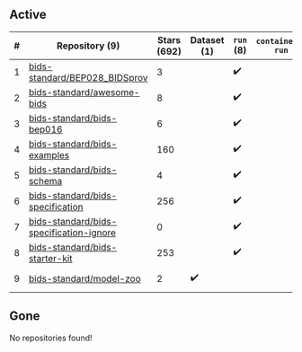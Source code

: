 ## Active
| # | Repository (9) | Stars (692) | Dataset (1) | `run` (8) | `containers-run` | Last Modified |
| --- | --- | --- | --- | --- | --- | --- |
| 1 | [bids-standard/BEP028_BIDSprov](https://github.com/bids-standard/BEP028_BIDSprov) | 3 |  | :heavy_check_mark: |  | 2024-05-23 08:10:07+00:00 |
| 2 | [bids-standard/awesome-bids](https://github.com/bids-standard/awesome-bids) | 8 |  | :heavy_check_mark: |  | 2024-06-03 08:14:01+00:00 |
| 3 | [bids-standard/bids-bep016](https://github.com/bids-standard/bids-bep016) | 6 |  | :heavy_check_mark: |  | 2024-06-05 23:15:58+00:00 |
| 4 | [bids-standard/bids-examples](https://github.com/bids-standard/bids-examples) | 160 |  | :heavy_check_mark: |  | 2024-06-06 17:58:48+00:00 |
| 5 | [bids-standard/bids-schema](https://github.com/bids-standard/bids-schema) | 4 |  | :heavy_check_mark: |  | 2024-02-06 22:14:59+00:00 |
| 6 | [bids-standard/bids-specification](https://github.com/bids-standard/bids-specification) | 256 |  | :heavy_check_mark: |  | 2024-06-06 17:21:58+00:00 |
| 7 | [bids-standard/bids-specification-ignore](https://github.com/bids-standard/bids-specification-ignore) | 0 |  | :heavy_check_mark: |  | 2022-07-14 19:58:22+00:00 |
| 8 | [bids-standard/bids-starter-kit](https://github.com/bids-standard/bids-starter-kit) | 253 |  | :heavy_check_mark: |  | 2024-06-03 07:48:37+00:00 |
| 9 | [bids-standard/model-zoo](https://github.com/bids-standard/model-zoo) | 2 | :heavy_check_mark: |  |  | 2023-08-07 18:42:26+00:00 |

## Gone
No repositories found!
